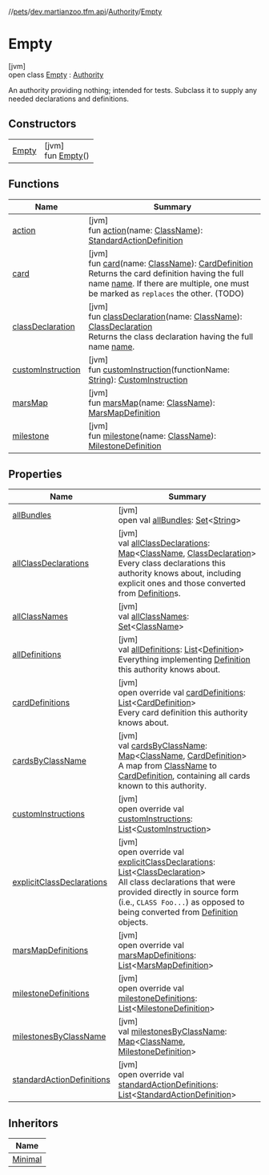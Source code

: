 //[pets](../../../../index.md)/[dev.martianzoo.tfm.api](../../index.md)/[Authority](../index.md)/[Empty](index.md)

# Empty

[jvm]\
open class [Empty](index.md) : [Authority](../index.md)

An authority providing nothing; intended for tests. Subclass it to supply any needed declarations and definitions.

## Constructors

| | |
|---|---|
| [Empty](-empty.md) | [jvm]<br>fun [Empty](-empty.md)() |

## Functions

| Name | Summary |
|---|---|
| [action](../action.md) | [jvm]<br>fun [action](../action.md)(name: [ClassName](../../../dev.martianzoo.tfm.pets.ast/-class-name/index.md)): [StandardActionDefinition](../../../dev.martianzoo.tfm.data/-standard-action-definition/index.md) |
| [card](../card.md) | [jvm]<br>fun [card](../card.md)(name: [ClassName](../../../dev.martianzoo.tfm.pets.ast/-class-name/index.md)): [CardDefinition](../../../dev.martianzoo.tfm.data/-card-definition/index.md)<br>Returns the card definition having the full name [name](../card.md). If there are multiple, one must be marked as `replaces` the other. (TODO) |
| [classDeclaration](../class-declaration.md) | [jvm]<br>fun [classDeclaration](../class-declaration.md)(name: [ClassName](../../../dev.martianzoo.tfm.pets.ast/-class-name/index.md)): [ClassDeclaration](../../../dev.martianzoo.tfm.data/-class-declaration/index.md)<br>Returns the class declaration having the full name [name](../class-declaration.md). |
| [customInstruction](../custom-instruction.md) | [jvm]<br>fun [customInstruction](../custom-instruction.md)(functionName: [String](https://kotlinlang.org/api/latest/jvm/stdlib/kotlin/-string/index.html)): [CustomInstruction](../../-custom-instruction/index.md) |
| [marsMap](../mars-map.md) | [jvm]<br>fun [marsMap](../mars-map.md)(name: [ClassName](../../../dev.martianzoo.tfm.pets.ast/-class-name/index.md)): [MarsMapDefinition](../../../dev.martianzoo.tfm.data/-mars-map-definition/index.md) |
| [milestone](../milestone.md) | [jvm]<br>fun [milestone](../milestone.md)(name: [ClassName](../../../dev.martianzoo.tfm.pets.ast/-class-name/index.md)): [MilestoneDefinition](../../../dev.martianzoo.tfm.data/-milestone-definition/index.md) |

## Properties

| Name | Summary |
|---|---|
| [allBundles](../all-bundles.md) | [jvm]<br>open val [allBundles](../all-bundles.md): [Set](https://kotlinlang.org/api/latest/jvm/stdlib/kotlin.collections/-set/index.html)&lt;[String](https://kotlinlang.org/api/latest/jvm/stdlib/kotlin/-string/index.html)&gt; |
| [allClassDeclarations](../all-class-declarations.md) | [jvm]<br>val [allClassDeclarations](../all-class-declarations.md): [Map](https://kotlinlang.org/api/latest/jvm/stdlib/kotlin.collections/-map/index.html)&lt;[ClassName](../../../dev.martianzoo.tfm.pets.ast/-class-name/index.md), [ClassDeclaration](../../../dev.martianzoo.tfm.data/-class-declaration/index.md)&gt;<br>Every class declarations this authority knows about, including explicit ones and those converted from [Definition](../../../dev.martianzoo.tfm.data/-definition/index.md)s. |
| [allClassNames](../all-class-names.md) | [jvm]<br>val [allClassNames](../all-class-names.md): [Set](https://kotlinlang.org/api/latest/jvm/stdlib/kotlin.collections/-set/index.html)&lt;[ClassName](../../../dev.martianzoo.tfm.pets.ast/-class-name/index.md)&gt; |
| [allDefinitions](../all-definitions.md) | [jvm]<br>val [allDefinitions](../all-definitions.md): [List](https://kotlinlang.org/api/latest/jvm/stdlib/kotlin.collections/-list/index.html)&lt;[Definition](../../../dev.martianzoo.tfm.data/-definition/index.md)&gt;<br>Everything implementing [Definition](../../../dev.martianzoo.tfm.data/-definition/index.md) this authority knows about. |
| [cardDefinitions](card-definitions.md) | [jvm]<br>open override val [cardDefinitions](card-definitions.md): [List](https://kotlinlang.org/api/latest/jvm/stdlib/kotlin.collections/-list/index.html)&lt;[CardDefinition](../../../dev.martianzoo.tfm.data/-card-definition/index.md)&gt;<br>Every card definition this authority knows about. |
| [cardsByClassName](../cards-by-class-name.md) | [jvm]<br>val [cardsByClassName](../cards-by-class-name.md): [Map](https://kotlinlang.org/api/latest/jvm/stdlib/kotlin.collections/-map/index.html)&lt;[ClassName](../../../dev.martianzoo.tfm.pets.ast/-class-name/index.md), [CardDefinition](../../../dev.martianzoo.tfm.data/-card-definition/index.md)&gt;<br>A map from [ClassName](../../../dev.martianzoo.tfm.pets.ast/-class-name/index.md) to [CardDefinition](../../../dev.martianzoo.tfm.data/-card-definition/index.md), containing all cards known to this authority. |
| [customInstructions](custom-instructions.md) | [jvm]<br>open override val [customInstructions](custom-instructions.md): [List](https://kotlinlang.org/api/latest/jvm/stdlib/kotlin.collections/-list/index.html)&lt;[CustomInstruction](../../-custom-instruction/index.md)&gt; |
| [explicitClassDeclarations](explicit-class-declarations.md) | [jvm]<br>open override val [explicitClassDeclarations](explicit-class-declarations.md): [List](https://kotlinlang.org/api/latest/jvm/stdlib/kotlin.collections/-list/index.html)&lt;[ClassDeclaration](../../../dev.martianzoo.tfm.data/-class-declaration/index.md)&gt;<br>All class declarations that were provided directly in source form (i.e., `CLASS Foo...`) as opposed to being converted from [Definition](../../../dev.martianzoo.tfm.data/-definition/index.md) objects. |
| [marsMapDefinitions](mars-map-definitions.md) | [jvm]<br>open override val [marsMapDefinitions](mars-map-definitions.md): [List](https://kotlinlang.org/api/latest/jvm/stdlib/kotlin.collections/-list/index.html)&lt;[MarsMapDefinition](../../../dev.martianzoo.tfm.data/-mars-map-definition/index.md)&gt; |
| [milestoneDefinitions](milestone-definitions.md) | [jvm]<br>open override val [milestoneDefinitions](milestone-definitions.md): [List](https://kotlinlang.org/api/latest/jvm/stdlib/kotlin.collections/-list/index.html)&lt;[MilestoneDefinition](../../../dev.martianzoo.tfm.data/-milestone-definition/index.md)&gt; |
| [milestonesByClassName](../milestones-by-class-name.md) | [jvm]<br>val [milestonesByClassName](../milestones-by-class-name.md): [Map](https://kotlinlang.org/api/latest/jvm/stdlib/kotlin.collections/-map/index.html)&lt;[ClassName](../../../dev.martianzoo.tfm.pets.ast/-class-name/index.md), [MilestoneDefinition](../../../dev.martianzoo.tfm.data/-milestone-definition/index.md)&gt; |
| [standardActionDefinitions](standard-action-definitions.md) | [jvm]<br>open override val [standardActionDefinitions](standard-action-definitions.md): [List](https://kotlinlang.org/api/latest/jvm/stdlib/kotlin.collections/-list/index.html)&lt;[StandardActionDefinition](../../../dev.martianzoo.tfm.data/-standard-action-definition/index.md)&gt; |

## Inheritors

| Name |
|---|
| [Minimal](../-minimal/index.md) |
